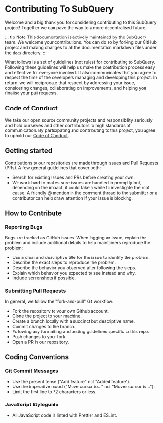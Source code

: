 # Contributing To SubQuery

Welcome and a big thank you for considering contributing to this SubQuery project! Together we can pave the way to a more decentralised future.

::: tip Note
This documentation is actively maintained by the SubQuery team. We welcome your contributions. You can do so by forking our GitHub project and making changes to all the documentation markdown files under the `docs` directory.
:::

What follows is a set of guidelines (not rules) for contributing to SubQuery. Following these guidelines will help us make the contribution process easy and effective for everyone involved. It also communicates that you agree to respect the time of the developers managing and developing this project. In return, we will reciprocate that respect by addressing your issue, considering changes, collaborating on improvements, and helping you finalise your pull requests.

## Code of Conduct

We take our open source community projects and responsibility seriously and hold ourselves and other contributors to high standards of communication. By participating and contributing to this project, you agree to uphold our [Code of Conduct](https://github.com/subquery/subql/blob/main/CODE_OF_CONDUCT.md).

## Getting started

Contributions to our repositories are made through Issues and Pull Requests (PRs). A few general guidelines that cover both:

- Search for existing Issues and PRs before creating your own.
- We work hard to makes sure issues are handled in promptly but, depending on the impact, it could take a while to investigate the root cause. A friendly @ mention in the comment thread to the submitter or a contributor can help draw attention if your issue is blocking.

## How to Contribute

### Reporting Bugs

Bugs are tracked as GitHub issues. When logging an issue, explain the problem and include additional details to help maintainers reproduce the problem:

- Use a clear and descriptive title for the issue to identify the problem.
- Describe the exact steps to reproduce the problem.
- Describe the behavior you observed after following the steps.
- Explain which behavior you expected to see instead and why.
- Include screenshots if possible.

### Submitting Pull Requests

In general, we follow the "fork-and-pull" Git workflow:

- Fork the repository to your own Github account.
- Clone the project to your machine.
- Create a branch locally with a succinct but descriptive name.
- Commit changes to the branch.
- Following any formatting and testing guidelines specific to this repo.
- Push changes to your fork.
- Open a PR in our repository.

## Coding Conventions

### Git Commit Messages

- Use the present tense ("Add feature" not "Added feature").
- Use the imperative mood ("Move cursor to..." not "Moves cursor to...").
- Limit the first line to 72 characters or less.

### JavaScript Styleguide

- All JavaScript code is linted with Prettier and ESLint.
